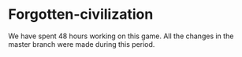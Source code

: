 # Forgotten-civilization

We have spent 48 hours working on this game. All the changes in the master branch were made during this period.
